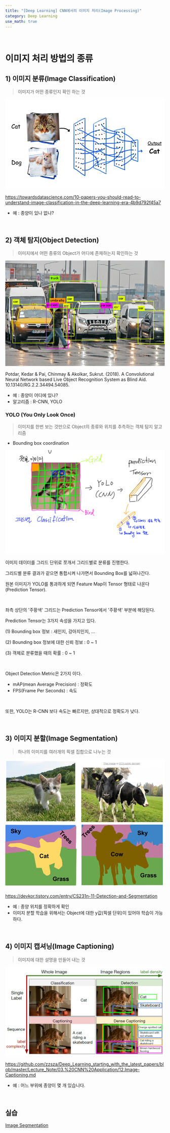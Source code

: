 ```yaml
---
title: "[Deep Learning] CNN에서의 이미지 처리(Image Processing)"
category: Deep Learning
use_math: true
---
```


<br>

# 이미지 처리 방법의 종류

## 1) 이미지 분류(Image Classification)
> 이미지가 어떤 종류인지 확인 하는 것

![](/assets/images/posts/dl/classification.png)

https://towardsdatascience.com/10-papers-you-should-read-to-understand-image-classification-in-the-deep-learning-era-4b9d792f45a7

- 예 : 종양이 있나 없나?

<br>
  
## 2) 객체 탐지(Object Detection)
> 이미지에서 어떤 종류의 Object가 어디에 존재하는지 확인하는 것

![](/assets/images/posts/dl/object_detect.png)

Potdar, Kedar & Pai, Chinmay & Akolkar, Sukrut. (2018). A Convolutional Neural Network based Live Object Recognition System as Blind Aid. 10.13140/RG.2.2.34494.54085. 

- 예 : 종양이 어디에 있나?
- 알고리즘 : R-CNN, YOLO

### YOLO (You Only Look Once)
> 이미지를 한번 보는 것만으로 Object의 종류와 위치를 추측하는 객체 탐지 알고리즘
 
- Bounding box coordination

![](/assets/images/posts/dl/yolo.png)
  
이미지 데이터를 그리드 단위로 쪼개서 그리드별로 분류를 진행한다.

그리드별 분류 결과가 같으면 통합시켜 나가면서 Bounding Box를 넓혀나간다.

원본 이미지가 YOLO를 통과하게 되면 Feature Map이 Tensor 형태로 나온다(Prediction Tensor).

<br>

좌측 상단의 '주황색' 그리드는 Prediction Tensor에서 '주황색' 부분에 해당된다.

Prediction Tensor는 3가지 속성을 가지고 있다.

(1) Bounding box 정보 : 새인지, 강아지인지, ...

(2) Bounding box 정보에 대한 신뢰 정보 : 0 ~ 1

(3) 객체로 분류했을 때의 확률 : 0 ~ 1

<br>

Object Detection Metric은 2가지 이다.

- mAP(mean Average Precision) : 정확도
- FPS(Frame Per Seconds) : 속도

<br>

또한, YOLO는 R-CNN 보다 속도는 빠르지만, 상대적으로 정확도가 낮다.

<br>

## 3) 이미지 분할(Image Segmentation)
> 하나의 이미지를 여러개의 픽셀 집합으로 나누는 것

![](/assets/images/posts/dl/image_seg.png)

https://devkor.tistory.com/entry/CS231n-11-Detection-and-Segmentation

- 예 : 종양 위치를 정확하게 확인
- 이미지 분할 학습을 위해서는 Object에 대한 y값(픽셀 단위)이 있어야 학습이 가능하다.

<br>
  
## 4) 이미지 캡셔닝(Image Captioning)
> 이미지에 대한 설명을 만들어 내는 것

![](/assets/images/posts/dl/image_caption.png)

https://github.com/zzsza/Deep_Learning_starting_with_the_latest_papers/blob/master/Lecture_Note/03.%20CNN%20Application/12.Image-Captioning.md

- 예 : 어느 부위에 종양이 몇 개 있습니다.

<br>

## 실습
<a href="https://colab.research.google.com/drive/15rPRIP6_DTDHO36byqcKZBqMydwCzYbq?usp=sharing">Image Segmentation</a>